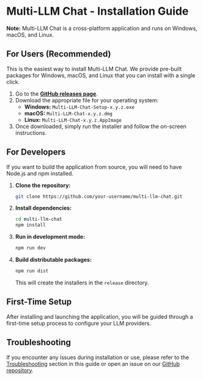 # Multi-LLM Chat - Installation Guide

**Note:** Multi-LLM Chat is a cross-platform application and runs on Windows, macOS, and Linux.

## For Users (Recommended)

This is the easiest way to install Multi-LLM Chat. We provide pre-built packages for Windows, macOS, and Linux that you can install with a single click.

1.  Go to the [**GitHub releases page**](https://github.com/your-username/multi-llm-chat/releases).
2.  Download the appropriate file for your operating system:
    -   **Windows:** `Multi-LLM-Chat-Setup-x.y.z.exe`
    -   **macOS:** `Multi-LLM-Chat-x.y.z.dmg`
    -   **Linux:** `Multi-LLM-Chat-x.y.z.AppImage`
3.  Once downloaded, simply run the installer and follow the on-screen instructions.

## For Developers

If you want to build the application from source, you will need to have Node.js and npm installed.

1.  **Clone the repository:**
    ```bash
    git clone https://github.com/your-username/multi-llm-chat.git
    ```
2.  **Install dependencies:**
    ```bash
    cd multi-llm-chat
    npm install
    ```
3.  **Run in development mode:**
    ```bash
    npm run dev
    ```
4.  **Build distributable packages:**
    ```bash
    npm run dist
    ```
    This will create the installers in the `release` directory.

## First-Time Setup

After installing and launching the application, you will be guided through a first-time setup process to configure your LLM providers.

## Troubleshooting

If you encounter any issues during installation or use, please refer to the [Troubleshooting](#troubleshooting) section in this guide or open an issue on our [GitHub repository](https://github.com/your-username/multi-llm-chat/issues).